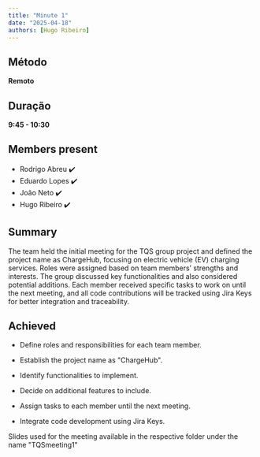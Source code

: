 ```yaml
---
title: "Minute 1"
date: "2025-04-18"
authors: [Hugo Ribeiro]
---
```


## Método
**Remoto**

## Duração
**9:45 - 10:30**

## Members present
- Rodrigo Abreu ✔️
- Eduardo Lopes ✔️
- João Neto ✔️
- Hugo Ribeiro ✔️

## Summary

The team held the initial meeting for the TQS group project and defined the project name as ChargeHub, focusing on electric vehicle (EV) charging services. Roles were assigned based on team members’ strengths and interests. The group discussed key functionalities and also considered potential additions. Each member received specific tasks to work on until the next meeting, and all code contributions will be tracked using Jira Keys for better integration and traceability.

## Achieved

- Define roles and responsibilities for each team member.

- Establish the project name as "ChargeHub".

- Identify functionalities to implement.

- Decide on additional features to include.

- Assign tasks to each member until the next meeting.

- Integrate code development using Jira Keys.

Slides used for the meeting available in the respective folder under the name "TQSmeeting1"